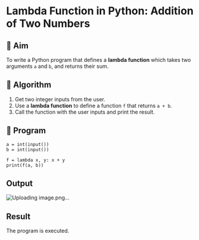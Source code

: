 # Lambda Function in Python: Addition of Two Numbers

## 🎯 Aim
To write a Python program that defines a **lambda function** which takes two arguments `a` and `b`, and returns their sum.

## 🧠 Algorithm
1. Get two integer inputs from the user.
2. Use a **lambda function** to define a function `f` that returns `a + b`.
3. Call the function with the user inputs and print the result.

## 🧾 Program
```
a = int(input())
b = int(input())

f = lambda x, y: x + y
print(f(a, b))
```

## Output
![Uploading image.png…]()

## Result
The program is executed.
